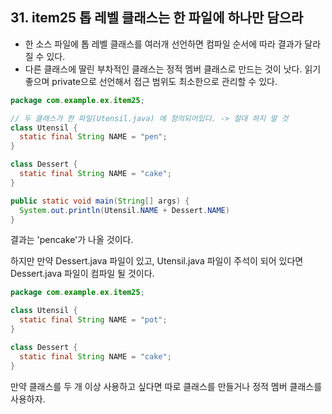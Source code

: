 ## 31. item25 톱 레벨 클래스는 한 파일에 하나만 담으라

- 한 소스 파일에 톱 레벨 클래스를 여러개 선언하면 컴파일 순서에 따라 결과가 달라질 수 있다.
- 다른 클래스에 딸린 부차적인 클래스는 정적 멤버 클래스로 만드는 것이 낫다. 읽기 좋으며 private으로 선언해서 접근 범위도 최소한으로 관리할 수 있다.

````java
package com.example.ex.item25;

// 두 클래스가 한 파일(Utensil.java) 에 정의되어있다. -> 절대 하지 말 것
class Utensil {
  static final String NAME = "pen";
}

class Dessert {
  static final String NAME = "cake";
}
````

```java
public static void main(String[] args) {
  System.out.println(Utensil.NAME + Dessert.NAME)
}
````
결과는 'pencake'가 나올 것이다.

하지만 만약 Dessert.java 파일이 있고, Utensil.java 파일이 주석이 되어 있다면 Dessert.java 파일이 컴파일 될 것이다.
````java
package com.example.ex.item25;

class Utensil {
  static final String NAME = "pot";
}

class Dessert {
  static final String NAME = "cake";
}
````

만약 클래스를 두 개 이상 사용하고 싶다면 따로 클래스를 만들거나 정적 멤버 클래스를 사용하자.
